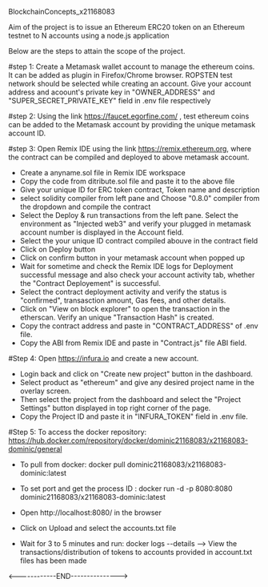 BlockchainConcepts_x21168083

Aim of the project is to issue an Ethereum ERC20 token on an Ethereum testnet to N accounts using a node.js application

Below are the steps to attain the scope of the project.

#step 1: Create a Metamask wallet account to manage the ethereum coins. It can be added as plugin in Firefox/Chrome browser. ROPSTEN test network should be selected while creating an account. Give your account address and acoount's private key in "OWNER_ADDRESS" and "SUPER_SECRET_PRIVATE_KEY" field in .env file respectively

#step 2: Using the link https://faucet.egorfine.com/ ,  test ethereum coins can be added to the Metamask account by providing the unique metamask account ID.

#step 3: Open Remix IDE using the link https://remix.ethereum.org, where the contract can be compiled and deployed to above metamask account. 
- Create a anyname.sol file in Remix IDE workspace
- Copy the code from ditribute.sol file and paste it to the above file
- Give your unique ID for ERC token contract, Token name and description
- select solidity compiler from left pane and Choose "0.8.0" compiler from the dropdown and compile the contract
- Select the Deploy & run transactions from the left pane. Select the environment as "Injected web3" and verify your plugged in metamask account number is displayed in the Account field.
- Select the your unique ID contract compiled abouve in the contract field
- Click on Deploy button
- Click on confirm button in your metamask account when popped up
- Wait for sometime and check the Remix IDE logs for Deployment successful message and also check your account activity tab, whether the "Contract Deployement" is successful.
- Select the contract deployment activity and verify the status is "confirmed", transasction amount, Gas fees, and other details.
- Click on "View on block explorer" to open the transaction in the etherscan. Verify an unique "Transaction Hash" is created.
- Copy the contract address and paste in "CONTRACT_ADDRESS" of .env file.
- Copy the ABI from Remix IDE and paste in "Contract.js" file ABI field.

#Step 4: Open https://infura.io and create a new account. 
- Login back and click on "Create new project" button in the dashboard.
- Select product as "ethereum" and give any desired project name in the overlay screen.
- Then select the project from the dashboard and select the "Project Settings" button displayed in top right corner of the page.
- Copy the Project ID and paste it in "INFURA_TOKEN" field in .env file.

#Step 5: To access the docker repository: https://hub.docker.com/repository/docker/dominic21168083/x21168083-dominic/general

- To pull from docker: docker pull dominic21168083/x21168083-dominic:latest

- To set port and get the process ID : docker run -d -p 8080:8080 dominic21168083/x21168083-dominic:latest 

- Open http://localhost:8080/ in the browser

- Click on Upload and select the accounts.txt file

- Wait for 3 to 5 minutes and run: docker logs --details <Paste Process ID from above> --> View the transactions/distribution of tokens to accounts provided in account.txt files has been made


<------------END--------------->
